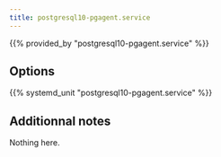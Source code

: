 ```yaml
---
title: postgresql10-pgagent.service
---
```


{{% provided_by "postgresql10-pgagent.service" %}}

## Options

{{% systemd_unit "postgresql10-pgagent.service" %}}

## Additionnal notes

Nothing here.